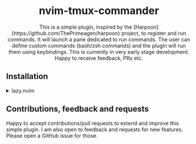 <h1 align="center"> nvim-tmux-commander</h1>

<p align="center">
    This is a simple plugin, inspired by the [Harpoon](https://github.com/ThePrimeagen/harpoon) project,
    to register and run commands. It will launch a pane dedicated to run commands. The user can
    define custom commands (bash/zsh commands) and the plugin will run them using
    keybindings. This is currently in very early stage development. Happy to receive
    feedback, PRs etc.
</p>

## Installation

<details>
<summary>lazy.nvim</summary>

```lua
return {
    dir = "rpapallas/nvim-tmux-commander",
    dependencies = {
        'nvim-lua/plenary.nvim',
    },
    keys = function()
        local ntc = require('nvim-tmux-commander')

        return {
            {
                "<leader>c",
                function() ntc.register_command() end,
                desc = "This will prompt the user to type in a command to register."
            },
            {
                "<leader>l",
                function() ntc.list_commands() end,
                desc = "This will show a pop up window displaying the current registered commands."
            },
            {
                "<leader>q",
                function() ntc.run(1) end,
                desc = "This will run the first command."
            },
            {
                "<leader>w",
                function() ntc.run(2) end,
                desc = "This will run the second command"
            },
            -- ... here add as many ntc.run(i) you want, just be creative with your keybindings.
            {
                "<leader>k",
                function() ntc.kill() end,
                desc = "This will kill the runner pane."
            },
        }
    end,
    opts = {
    },
}
```
</details>

## Contributions, feedback and requests

Happy to accept contributions/pull requests to extend and improve this simple
plugin. I am also open to feedback and requests for new features. Please open a
GitHub issue for those.
